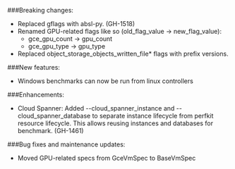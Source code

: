 ###Breaking changes:
- Replaced gflags with absl-py. (GH-1518)
- Renamed GPU-related flags like so (old_flag_value -> new_flag_value):
  - gce_gpu_count -> gpu_count
  - gce_gpu_type -> gpu_type
- Replaced object_storage_objects_written_file* flags with prefix versions.

###New features:
- Windows benchmarks can now be run from linux controllers

###Enhancements:
- Cloud Spanner: Added --cloud_spanner_instance and --cloud_spanner_database to
  separate instance lifecycle from perfkit resource lifecycle. This allows
  reusing instances and databases for benchmark. (GH-1461)

###Bug fixes and maintenance updates:
- Moved GPU-related specs from GceVmSpec to BaseVmSpec

